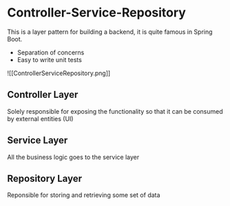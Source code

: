 # Controller-Service-Repository
This is a layer pattern for building a backend, it is quite famous in Spring Boot. 

- Separation of concerns
- Easy to write unit tests

![[ControllerServiceRepository.png]]

## Controller Layer
Solely responsible for exposing the functionality so that it can be consumed by external entities (UI)

## Service Layer
All the business logic goes to the service layer

## Repository Layer
Reponsible for storing and retrieving some set of data